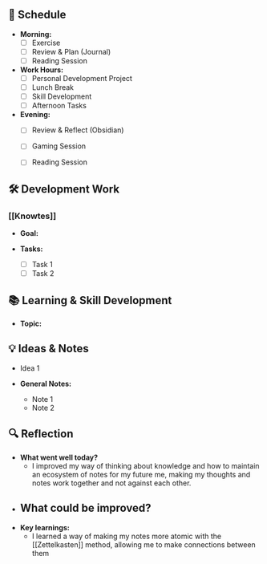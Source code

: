 ## 📅 Schedule
- **Morning:**
  - [ ] Exercise
  - [ ] Review & Plan (Journal)
  - [ ] Reading Session
- **Work Hours:**
  - [ ] Personal Development Project
  - [ ] Lunch Break
  - [ ] Skill Development
  - [ ] Afternoon Tasks
- **Evening:**
  - [ ] Review & Reflect (Obsidian)
  - [ ] Gaming Session
  - [ ] Reading Session


## 🛠️ Development Work
### [[Knowtes]]
- **Goal:** 

- **Tasks:**
  - [ ] Task 1
  - [ ] Task 2

## 📚 Learning & Skill Development
- **Topic:** 

## 💡 Ideas & Notes
  - Idea 1

- **General Notes:**
  - Note 1
  - Note 2

## 🔍 Reflection
- **What went well today?**
	-  I improved my way of thinking about knowledge and how to maintain an ecosystem of notes for my future me, making my thoughts and notes work together and not against each other.
- **What could be improved?**
	- 
- **Key learnings:**
	- I learned a way of making my notes more atomic with the [[Zettelkasten]] method, allowing me to make connections between them 

